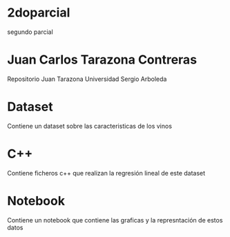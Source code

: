 # 2doparcial
segundo parcial
# Juan Carlos Tarazona Contreras
Repositorio Juan Tarazona Universidad Sergio Arboleda
# Dataset
Contiene un dataset sobre las caracteristicas de los vinos
# C++
Contiene ficheros c++ que realizan la regresión lineal de este dataset
# Notebook
Contiene un notebook que contiene las graficas y la represntación de estos datos
